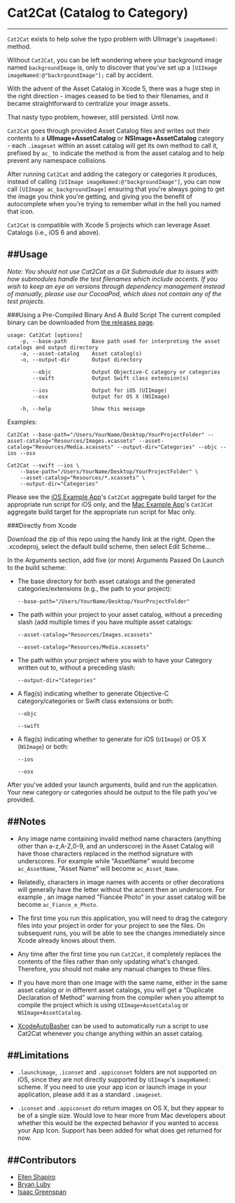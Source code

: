 Cat2Cat (Catalog to Category)
=========
----
`Cat2Cat` exists to help solve the typo problem with UIImage's `imageNamed:` method. 

Without `Cat2Cat`, you can be left wondering where your background image named `backgroundImage` is, only to discover that you've set up a `[UIImage imageNamed:@"backrgoundImage"];` call by accident. 

With the advent of the Asset Catalog in Xcode 5, there was a huge step in the right direction - images ceased to be tied to their filenames, and it became straightforward to centralize your image assets.

That nasty typo problem, however, still persisted. Until now. 

`Cat2Cat` goes through provided Asset Catalog files and writes out their contents to a **UIImage+AssetCatalog** or **NSImage+AssetCatalog** category - each `.imageset` within an asset catalog will get its own method to call it, prefixed by `ac_` to indicate the method is from the asset catalog and to help prevent any namespace collisions. 

After running `Cat2Cat` and adding the category or categories it produces, instead of calling `[UIImage imageNamed:@"backgroundImage"]`, you can now call `[UIImage ac_backgroundImage]` ensuring that you're always going to get the image you think you're getting, and giving you the benefit of autocomplete when you're trying to remember what in the hell you named that icon.  

`Cat2Cat` is compatible with Xcode 5 projects which can leverage Asset Catalogs (i.e., iOS 6 and above).

##Usage
----

*Note: You should not use Cat2Cat as a Git Submodule due to issues with how submodules handle the test filenames which include accents. If you wish to keep an eye on versions through dependency management instead of manually, please use our CocoaPod, which does not contain any of the test projects.*

###Using a Pre-Compiled Binary And A Build Script
The current compiled binary can be downloaded from [the releases page](../../releases).

```
usage: Cat2Cat [options]
    -p, --base-path        Base path used for interpreting the asset catalogs and output directory
    -a, --asset-catalog    Asset catalog(s)
    -o, --output-dir       Output directory

        --objc             Output Objective-C category or categories
        --swift            Output Swift class extension(s)

        --ios              Output for iOS (UIImage)
        --osx              Output for OS X (NSImage)

    -h, --help             Show this message
```

Examples:

```
Cat2Cat --base-path="/Users/YourName/Desktop/YourProjectFolder" --asset-catalog="Resources/Images.xcassets" --asset-catalog="Resources/Media.xcassets" --output-dir="Categories" --objc --ios --osx
```

```
Cat2Cat --swift --ios \
	--base-path="/Users/YourName/Desktop/YourProjectFolder" \
	--asset-catalog="Resources/*.xcassets" \
	--output-dir="Categories"
```

Please see the [iOS Example App](SampleiOSApp)'s `Cat2Cat` aggregate build target for the appropriate run script for iOS only, and the [Mac Example App](SampleMacApp)'s `Cat2Cat` aggregate build target for the appropriate run script for Mac only. 

###Directly from Xcode

Download the zip of this repo using the handy link at the right. Open the .xcodeproj, select the default build scheme, then select Edit Scheme...

In the Arguments section, add five (or more) Arguments Passed On Launch to the build scheme:

- The base directory for both asset catalogs and the generated categories/extensions (e.g., the path to your project):  
  ```
  --base-path="/Users/YourName/Desktop/YourProjectFolder"
  ```
- The path within your project to your asset catalog, without a preceding slash (add multiple times if you have multiple asset catalogs:  
  ```
  --asset-catalog="Resources/Images.xcassets"
  ```  
  ```
  --asset-catalog="Resources/Media.xcassets"
  ```
- The path within your project where you wish to have your Category written out to, without a preceding slash:  
  ```
  --output-dir="Categories"
  ```
- A flag(s) indicating whether to generate Objective-C category/categories or Swift class extensions or both:  
  ```
  --objc
  ```  
  ```
  --swift
  ```
- A flag(s) indicating whether to generate for iOS (`UIImage`) or OS X (`NSImage`) or both:  
  ```
  --ios
  ```  
  ```
  --osx
  ```

After you've added your launch arguments, build and run the application. Your new category or categories should be output to the file path you've provided.

##Notes
----
* Any image name containing invalid method name characters (anything other than a-z,A-Z,0-9, and an underscore) in the Asset Catalog will have those characters replaced in the method signature with underscores. For example while "AssetName" would become `ac_AssetName`, "Asset Name" will become `ac_Asset_Name`. 

* Relatedly, characters in image names with accents or other decorations will generally have the letter without the accent then an underscore. For example , an image named "Fiancée Photo" in your asset catalog will be become `ac_Fiance_e_Photo`.

* The first time you run this application, you will need to drag the category files into your project in order for your project to see the files. On subsequent runs, you will be able to see the changes immediately since Xcode already knows about them.

* Any time after the first time you run `Cat2Cat`, it completely replaces the contents of the files rather than only updating what's changed. Therefore, you should not make any manual changes to these files.

* If you have more than one image with the same name, either in the same asset catalog or in different asset catalogs, you will get a "Duplicate Declaration of Method" warning from the compiler when you attempt to compile the project which is using `UIImage+AssetCatalog` or `NSImage+AssetCatalog`. 

* [XcodeAutoBasher](https://github.com/vokal/XcodeAutoBasher) can be used to automatically run a script to use Cat2Cat whenever you change anything within an asset catalog.

##Limitations
----
* `.launchimage`, `.iconset` and `.appiconset` folders are not supported on iOS, since they are not directly supported by `UIImage`'s `imageNamed:` scheme. If you need to use your app icon or launch image in your application, please add it as a standard `.imageset`. 

* `.iconset` and `.appiconset` *do* return images on OS X, but they appear to be of a single size. Would love to hear more from Mac developers about whether this would be the expected behavior if you wanted to access your App Icon. Support has been added for what does get returned for now. 


##Contributors
----
* [Ellen Shapiro](https://github.com/designatednerd)
* [Bryan Luby](https://github.com/bryanluby)
* [Isaac Greenspan](https://github.com/vokal-isaac)